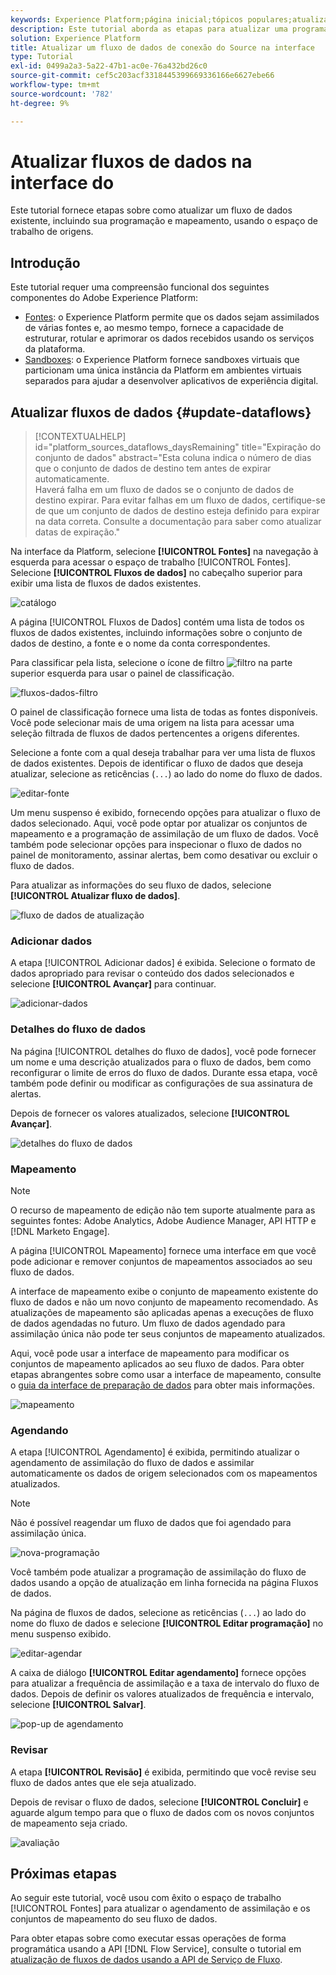 ```yaml
---
keywords: Experience Platform;página inicial;tópicos populares;atualizar fluxos de dados;editar programação;;home;popular topics;update dataflows;edit schedule
description: Este tutorial aborda as etapas para atualizar uma programação de fluxo de dados, incluindo a frequência de assimilação e a taxa de intervalo, usando o espaço de trabalho Origens.
solution: Experience Platform
title: Atualizar um fluxo de dados de conexão do Source na interface
type: Tutorial
exl-id: 0499a2a3-5a22-47b1-ac0e-76a432bd26c0
source-git-commit: cef5c203acf3318445399669336166e6627ebe66
workflow-type: tm+mt
source-wordcount: '782'
ht-degree: 9%

---
```


# Atualizar fluxos de dados na interface do

Este tutorial fornece etapas sobre como atualizar um fluxo de dados existente, incluindo sua programação e mapeamento, usando o espaço de trabalho de origens.

## Introdução

Este tutorial requer uma compreensão funcional dos seguintes componentes do Adobe Experience Platform:

* [Fontes](../../home.md): o Experience Platform permite que os dados sejam assimilados de várias fontes e, ao mesmo tempo, fornece a capacidade de estruturar, rotular e aprimorar os dados recebidos usando os serviços da plataforma.
* [Sandboxes](../../../sandboxes/home.md): o Experience Platform fornece sandboxes virtuais que particionam uma única instância da Platform em ambientes virtuais separados para ajudar a desenvolver aplicativos de experiência digital.

## Atualizar fluxos de dados {#update-dataflows}

>[!CONTEXTUALHELP]
>id="platform_sources_dataflows_daysRemaining"
>title="Expiração do conjunto de dados"
>abstract="Esta coluna indica o número de dias que o conjunto de dados de destino tem antes de expirar automaticamente.<br>Haverá falha em um fluxo de dados se o conjunto de dados de destino expirar. Para evitar falhas em um fluxo de dados, certifique-se de que um conjunto de dados de destino esteja definido para expirar na data correta. Consulte a documentação para saber como atualizar datas de expiração."

Na interface da Platform, selecione **[!UICONTROL Fontes]** na navegação à esquerda para acessar o espaço de trabalho [!UICONTROL Fontes]. Selecione **[!UICONTROL Fluxos de dados]** no cabeçalho superior para exibir uma lista de fluxos de dados existentes.

![catálogo](../../images/tutorials/update-dataflows/catalog.png)

A página [!UICONTROL Fluxos de Dados] contém uma lista de todos os fluxos de dados existentes, incluindo informações sobre o conjunto de dados de destino, a fonte e o nome da conta correspondentes.

Para classificar pela lista, selecione o ícone de filtro ![filtro](../../images/tutorials/update/filter.png) na parte superior esquerda para usar o painel de classificação.

![fluxos-dados-filtro](../../images/tutorials/update-dataflows/filter-dataflows.png)

O painel de classificação fornece uma lista de todas as fontes disponíveis. Você pode selecionar mais de uma origem na lista para acessar uma seleção filtrada de fluxos de dados pertencentes a origens diferentes.

Selecione a fonte com a qual deseja trabalhar para ver uma lista de fluxos de dados existentes. Depois de identificar o fluxo de dados que deseja atualizar, selecione as reticências (`...`) ao lado do nome do fluxo de dados.

![editar-fonte](../../images/tutorials/update-dataflows/edit-source.png)

Um menu suspenso é exibido, fornecendo opções para atualizar o fluxo de dados selecionado. Aqui, você pode optar por atualizar os conjuntos de mapeamento e a programação de assimilação de um fluxo de dados. Você também pode selecionar opções para inspecionar o fluxo de dados no painel de monitoramento, assinar alertas, bem como desativar ou excluir o fluxo de dados.

Para atualizar as informações do seu fluxo de dados, selecione **[!UICONTROL Atualizar fluxo de dados]**.

![fluxo de dados de atualização](../../images/tutorials/update-dataflows/update-dataflow.png)

### Adicionar dados

A etapa [!UICONTROL Adicionar dados] é exibida. Selecione o formato de dados apropriado para revisar o conteúdo dos dados selecionados e selecione **[!UICONTROL Avançar]** para continuar.

![adicionar-dados](../../images/tutorials/update-dataflows/add-data.png)

### Detalhes do fluxo de dados

Na página [!UICONTROL detalhes do fluxo de dados], você pode fornecer um nome e uma descrição atualizados para o fluxo de dados, bem como reconfigurar o limite de erros do fluxo de dados. Durante essa etapa, você também pode definir ou modificar as configurações de sua assinatura de alertas.

Depois de fornecer os valores atualizados, selecione **[!UICONTROL Avançar]**.

![detalhes do fluxo de dados](../../images/tutorials/update-dataflows/dataflow-detail.png)

### Mapeamento

>[!NOTE]
>
>O recurso de mapeamento de edição não tem suporte atualmente para as seguintes fontes: Adobe Analytics, Adobe Audience Manager, API HTTP e [!DNL Marketo Engage].

A página [!UICONTROL Mapeamento] fornece uma interface em que você pode adicionar e remover conjuntos de mapeamentos associados ao seu fluxo de dados.

A interface de mapeamento exibe o conjunto de mapeamento existente do fluxo de dados e não um novo conjunto de mapeamento recomendado. As atualizações de mapeamento são aplicadas apenas a execuções de fluxo de dados agendadas no futuro. Um fluxo de dados agendado para assimilação única não pode ter seus conjuntos de mapeamento atualizados.

Aqui, você pode usar a interface de mapeamento para modificar os conjuntos de mapeamento aplicados ao seu fluxo de dados. Para obter etapas abrangentes sobre como usar a interface de mapeamento, consulte o [guia da interface de preparação de dados](../../../data-prep/ui/mapping.md) para obter mais informações.

![mapeamento](../../images/tutorials/update-dataflows/mapping.png)

### Agendando

A etapa [!UICONTROL Agendamento] é exibida, permitindo atualizar o agendamento de assimilação do fluxo de dados e assimilar automaticamente os dados de origem selecionados com os mapeamentos atualizados.

>[!NOTE]
>
>Não é possível reagendar um fluxo de dados que foi agendado para assimilação única.

![nova-programação](../../images/tutorials/update-dataflows/new-schedule.png)

Você também pode atualizar a programação de assimilação do fluxo de dados usando a opção de atualização em linha fornecida na página Fluxos de dados.

Na página de fluxos de dados, selecione as reticências (`...`) ao lado do nome do fluxo de dados e selecione **[!UICONTROL Editar programação]** no menu suspenso exibido.

![editar-agendar](../../images/tutorials/update-dataflows/edit-schedule.png)

A caixa de diálogo **[!UICONTROL Editar agendamento]** fornece opções para atualizar a frequência de assimilação e a taxa de intervalo do fluxo de dados. Depois de definir os valores atualizados de frequência e intervalo, selecione **[!UICONTROL Salvar]**.

![pop-up de agendamento](../../images/tutorials/update-dataflows/schedule-pop-up.png)

### Revisar

A etapa **[!UICONTROL Revisão]** é exibida, permitindo que você revise seu fluxo de dados antes que ele seja atualizado.

Depois de revisar o fluxo de dados, selecione **[!UICONTROL Concluir]** e aguarde algum tempo para que o fluxo de dados com os novos conjuntos de mapeamento seja criado.

![avaliação](../../images/tutorials/update-dataflows/review.png)

## Próximas etapas

Ao seguir este tutorial, você usou com êxito o espaço de trabalho [!UICONTROL Fontes] para atualizar o agendamento de assimilação e os conjuntos de mapeamento do seu fluxo de dados.

Para obter etapas sobre como executar essas operações de forma programática usando a API [!DNL Flow Service], consulte o tutorial em [atualização de fluxos de dados usando a API de Serviço de Fluxo](../../tutorials/api/update-dataflows.md).
